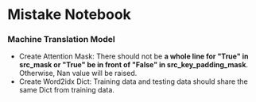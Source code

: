 # Mistake Notebook

### Machine Translation Model
* Create Attention Mask: There should not be **a whole line for "True" in src_mask or "True" be in front of "False" in src_key_padding_mask**.
Otherwise, Nan value will be raised.
* Create Word2idx Dict: Training data and testing data should share the same Dict from training data.

